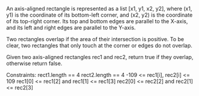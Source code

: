 An axis-aligned rectangle is represented as a list [x1, y1, x2, y2], where (x1, y1) is the coordinate of its bottom-left corner, and (x2, y2) is the coordinate of its top-right corner. Its top and bottom edges are parallel to the X-axis, and its left and right edges are parallel to the Y-axis.

Two rectangles overlap if the area of their intersection is positive. To be clear, two rectangles that only touch at the corner or edges do not overlap.

Given two axis-aligned rectangles rec1 and rec2, return true if they overlap, otherwise return false.


Constraints:
rect1.length == 4
rect2.length == 4
-109 <= rec1[i], rec2[i] <= 109
rec1[0] <= rec1[2] and rec1[1] <= rec1[3]
rec2[0] <= rec2[2] and rec2[1] <= rec2[3]